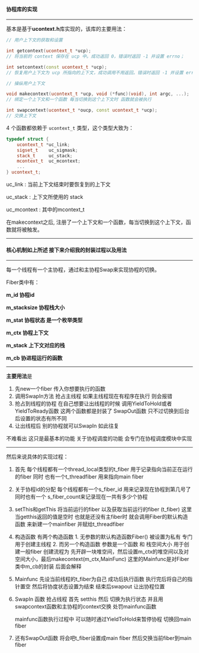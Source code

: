 #### 协程库的实现

---

基本是基于**ucontext.h**库实现的，该库的主要用法：

```c++
// 用户上下文的获取和设置

int getcontext(ucontext_t *ucp);
// 将当前的 context 保存在 ucp 中。成功返回 0，错误时返回 -1 并设置 errno；

int setcontext(const ucontext_t *ucp);
// 恢复用户上下文为 ucp 所指向的上下文，成功调用不用返回。错误时返回 -1 并设置 errno。

// 操纵用户上下文

void makecontext(ucontext_t *ucp, void (*func)(void), int argc, ...);
// 绑定一个上下文和一个函数 每当切换到这个上下文时 函数就会被执行

int swapcontext(ucontext_t *oucp, const ucontext_t *ucp);
// 交换上下文
```

 4 个函数都依赖于 `ucontext_t` 类型，这个类型大致为：

```c++
typedef struct {
    ucontext_t *uc_link;
    sigset_t    uc_sigmask;
    stack_t     uc_stack;
    mcontext_t  uc_mcontext;
    ...
} ucontext_t;
```

uc_link : 当前上下文结束时要恢复到的上下文

uc_stack : 上下文所使用的 stack

uc_mcontext :  其中的mcontext_t

在makecontext之后, 注册了一个上下文和一个函数，每当切换到这个上下文，函数就将被触发。

---

#### 核心机制如上所述 接下来介绍我的封装过程以及用法

----

每一个线程有一个主协程，通过和主协程Swap来实现协程的切换。

Fiber类中有：

**m_id 协程id**

**m_stacksize 协程栈大小**

**m_stat 协程状态 是一个枚举类型**

**m_ctx 协程上下文**

**m_stack 上下文对应的栈**

**m_cb 协进程运行的函数**

---

**主要用法**是

1. 先new一个fiber 传入你想要执行的函数
2. 调用SwapIn方法 抢占主线程 如果主线程现在有程序在执行 则会报错
3. 抢占到线程的协程 在自己想要让出线程的时候 调用YieldToHold或者YieldToReady函数 这两个函数都是封装了 SwapOut函数 只不过切换到后台后设置的状态有所不同
4. 让出线程后 别的协程就可以SwapIn 如此往复

不难看出 这只是最基本的功能 关于协程调度的功能 会专门在协程调度模块中实现

---

 然后来说具体的实现过程：

1. 首先 每个线程都有一个thread_local类型的t_fiber 用于记录指向当前正在运行的fiber 同时 也有一个t_threadfiber 用来指向main fiber

2. 关于协程id的分配 每个线程都有一个s_fiber_id 用来记录现在协程到第几号了 同时也有一个 s_fiber_count来记录现在一共有多少个协程

3. setThis和getThis 将当前运行的fiber 以及获取当前运行的fiber (t_fiber) 这里当getthis返回的值是空时 也就是还没有主fiber时 就会调用Fiber的默认构造函数 来新建一个mainfiber 并赋给t_threadfiber

4. 构造函数 有两个构造函数 1. 无参数的默认构造函数Fiber() 被设置为私有 专门用于创建主线程 2. 而另一个构造函数 参数是一个函数 和 栈空间大小 用于创建一般fiber 创建流程为 先开辟一块堆空间，然后设置m_ctx的堆空间以及对空间大小，最后makecontext(m_ctx,MainFunc) 这里的Mainfunc是对Fiber类中m_cb的封装 后面会解释

5. Mainfunc 先设当前线程的t_fiber为自己 成功后执行函数 执行完后将自己的指针置空 然后将协度状态设置为结束 结束后swapout 让出协程位置

6. SwapIn 函数 抢占线程 首先 setthis 然后 切换为执行状态 并且用swapcontext函数和主协程的context交换 处罚mainfunc函数

   mainfunc函数执行过程中 可以随时通过YieldToHold来暂停协程 切换回main fiber

7. 还有SwapOut函数 将会吧t_fiber设置成main fiber 然后交换当前fiber到main fiber

   

   

